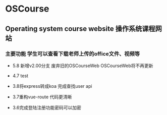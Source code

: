 # OSCourse
## Operating system course website  操作系统课程网站
### 主要功能 学生可以查看下载老师上传的office文件、视频等

- 5.8 新增v2.00分支 废弃旧的OSCourseWeb OSCourseWeb将不再更新
 
- 4.7 test
- 3.8将express转成koa 完成查找user api
- 3.7重构vue-route 代码更清晰
- 3.6完成登陆注册功能密码可以加密